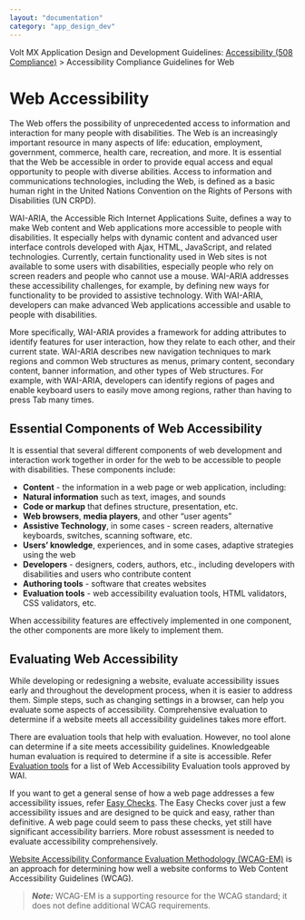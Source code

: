 ```yaml
---
layout: "documentation"
category: "app_design_dev"
---
```

                           

Volt MX  Application Design and Development Guidelines: [Accessibility (508 Compliance)](Accessibility_Overview.html) > Accessibility Compliance Guidelines for Web

Web Accessibility
=================

The Web offers the possibility of unprecedented access to information and interaction for many people with disabilities. The Web is an increasingly important resource in many aspects of life: education, employment, government, commerce, health care, recreation, and more. It is essential that the Web be accessible in order to provide equal access and equal opportunity to people with diverse abilities. Access to information and communications technologies, including the Web, is defined as a basic human right in the United Nations Convention on the Rights of Persons with Disabilities (UN CRPD).

WAI-ARIA, the Accessible Rich Internet Applications Suite, defines a way to make Web content and Web applications more accessible to people with disabilities. It especially helps with dynamic content and advanced user interface controls developed with Ajax, HTML, JavaScript, and related technologies. Currently, certain functionality used in Web sites is not available to some users with disabilities, especially people who rely on screen readers and people who cannot use a mouse. WAI-ARIA addresses these accessibility challenges, for example, by defining new ways for functionality to be provided to assistive technology. With WAI-ARIA, developers can make advanced Web applications accessible and usable to people with disabilities.

More specifically, WAI-ARIA provides a framework for adding attributes to identify features for user interaction, how they relate to each other, and their current state. WAI-ARIA describes new navigation techniques to mark regions and common Web structures as menus, primary content, secondary content, banner information, and other types of Web structures. For example, with WAI-ARIA, developers can identify regions of pages and enable keyboard users to easily move among regions, rather than having to press Tab many times.

Essential Components of Web Accessibility
-----------------------------------------

It is essential that several different components of web development and interaction work together in order for the web to be accessible to people with disabilities. These components include:

*   **Content** - the information in a web page or web application, including:
*   **Natural information** such as text, images, and sounds
*   **Code or markup** that defines structure, presentation, etc.
*   **Web browsers**, **media players**, and other “user agents”
*   **Assistive Technology**, in some cases - screen readers, alternative keyboards, switches, scanning software, etc.
*   **Users’ knowledge**, experiences, and in some cases, adaptive strategies using the web
*   **Developers** - designers, coders, authors, etc., including developers with disabilities and users who contribute content
*   **Authoring tools** - software that creates websites
*   **Evaluation tools** - web accessibility evaluation tools, HTML validators, CSS validators, etc.

When accessibility features are effectively implemented in one component, the other components are more likely to implement them.

Evaluating Web Accessibility
----------------------------

While developing or redesigning a website, evaluate accessibility issues early and throughout the development process, when it is easier to address them. Simple steps, such as changing settings in a browser, can help you evaluate some aspects of accessibility. Comprehensive evaluation to determine if a website meets all accessibility guidelines takes more effort.

There are evaluation tools that help with evaluation. However, no tool alone can determine if a site meets accessibility guidelines. Knowledgeable human evaluation is required to determine if a site is accessible. Refer [Evaluation tools](https://www.w3.org/WAI/ER/tools/) for a list of Web Accessibility Evaluation tools approved by WAI.

If you want to get a general sense of how a web page addresses a few accessibility issues, refer [Easy Checks](https://www.w3.org/WAI/test-evaluate/preliminary/). The Easy Checks cover just a few accessibility issues and are designed to be quick and easy, rather than definitive. A web page could seem to pass these checks, yet still have significant accessibility barriers. More robust assessment is needed to evaluate accessibility comprehensively.

[Website Accessibility Conformance Evaluation Methodology (WCAG-EM)](https://www.w3.org/WAI/eval/report-tool/#/) is an approach for determining how well a website conforms to Web Content Accessibility Guidelines (WCAG).

> **_Note:_** WCAG-EM is a supporting resource for the WCAG standard; it does not define additional WCAG requirements.
